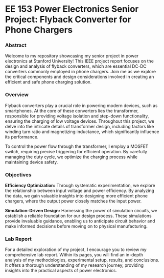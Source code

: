# EE 153 Power Electronics Senior Project: Flyback Converter for Phone Chargers

### Abstract
Welcome to my repository showcasing my senior project in power electronics at Stanford University! This IEEE project report focuses on the design and analysis of flyback converters, which are essential DC-DC converters commonly employed in phone chargers. Join me as we explore the critical components and design considerations involved in creating an efficient and safe phone charging solution.

### Overview
Flyback converters play a crucial role in powering modern devices, such as smartphones. At the core of these converters lies the transformer, responsible for providing voltage isolation and step-down functionality, ensuring the charging of low voltage devices. Throughout this project, we delve into the intricate details of transformer design, including factors like winding turn ratio and magnetizing inductance, which significantly influence its performance.

To control the power flow through the transformer, I employ a MOSFET switch, requiring precise triggering for efficient operation. By carefully managing the duty cycle, we optimize the charging process while maintaining device safety.
### Objectives
**Efficiency Optimization:** Through systematic experimentation, we explore the relationship between input voltage and power efficiency. By analyzing the data, we gain valuable insights into designing more efficient phone chargers, where the output power closely matches the input power.

**Simulation-Driven Design:** Harnessing the power of simulation circuits, we establish a reliable foundation for our design process. These simulations provide invaluable guidance, enabling us to anticipate circuit behavior and make informed decisions before moving on to physical manufacturing.

### Lab Report
For a detailed exploration of my project, I encourage you to review my comprehensive lab report. Within its pages, you will find an in-depth analysis of my methodologies, experimental setup, results, and conclusions. It offers a thorough understanding of my research journey, providing insights into the practical aspects of power electronics.
